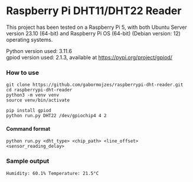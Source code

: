 # Raspberry Pi DHT11/DHT22 Reader

This project has been tested on a Raspberry Pi 5, with both Ubuntu Server version 23.10 (64-bit) and Raspberry Pi OS (64-bit) (Debian version: 12) operating systems.  

Python version used: 3.11.6  
gpiod version used: 2.1.3, available at https://pypi.org/project/gpiod/

### How to use
```
git clone https://github.com/gabormojzes/raspberrypi-dht-reader.git
cd raspberrypi-dht-reader
python3 -m venv venv
source venv/bin/activate

pip install gpiod
python run.py DHT22 /dev/gpiochip4 4 2
```
#### Command format
```
python run.py <dht_type> <chip_path> <line_offset> <sensor_reading_delay>
```

### Sample output
```
Humidity: 60.1% Temperature: 21.5°C
```
